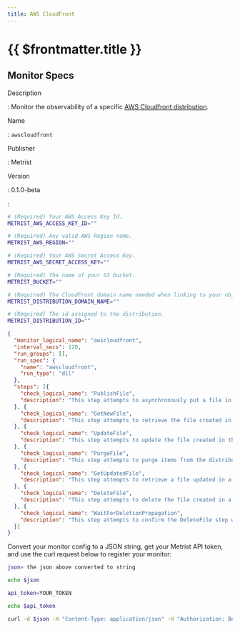 ```yaml
---
title: AWS CloudFront
---
```


# {{ $frontmatter.title }}

## Monitor Specs

Description

: Monitor the observability of a specific [AWS Cloudfront distribution](https://aws.amazon.com/cloudfront/).

Name

: `awscloudfront`

Publisher

: Metrist

Version

: 0.1.0-beta

: &nbsp;


<!--@include: /parts/_1.md-->


<!--@include: /parts/_2.md-->


<!--@include: /parts/_3.md-->


```sh
# (Required) Your AWS Access Key Id.
METRIST_AWS_ACCESS_KEY_ID=""

# (Required) Any valid AWS Region name.
METRIST_AWS_REGION=""

# (Required) Your AWS Secret Access Key.
METRIST_AWS_SECRET_ACCESS_KEY=""

# (Required) The name of your S3 bucket.
METRIST_BUCKET=""

# (Required) The CloudFront domain name needed when linking to your objects.
METRIST_DISTRIBUTION_DOMAIN_NAME=""

# (Required) The id assigned to the distribution.
METRIST_DISTRIBUTION_ID=""
```

<!--@include: /parts/tips_env-vars.md -->


<!--@include: /parts/_4.md-->


```json
{
  "monitor_logical_name": "awscloudfront",
  "interval_secs": 120,
  "run_groups": [],
  "run_spec": {
    "name": "awscloudfront",
    "run_type": "dll"
  },
  "steps": [{
    "check_logical_name": "PublishFile",
    "description": "This step attempts to asynchronously put a file in an S3 bucket."
  }, {
    "check_logical_name": "GetNewFile",
    "description": "This step attempts to retrieve the file created in the previous step."
  }, {
    "check_logical_name": "UpdateFile",
    "description": "This step attempts to update the file created in the previous step."
  }, {
    "check_logical_name": "PurgeFile",
    "description": "This step attempts to purge items from the distribution."
  }, {
    "check_logical_name": "GetUpdatedFile",
    "description": "This step attempts to retrieve a file updated in a previous step."
  }, {
    "check_logical_name": "DeleteFile",
    "description": "This step attempts to delete the file created in a previous step."
  }, {
    "check_logical_name": "WaitForDeletionPropagation",
    "description": "This step attempts to confirm the DeleteFile step was successful."
  }]
}
```




Convert your monitor config to a JSON string, get your Metrist API token, and use the curl request below to register your monitor:

```sh
json= the json above converted to string

echo $json

api_token=YOUR_TOKEN

echo $api_token

curl -d $json -H "Content-Type: application/json" -H "Authorization: Bearer $api_token" 'https://app.metrist.io/api/v0/monitor-config'

```

<!--@include: /parts/tips_api.md-->


<!--@include: /parts/_5.md-->


<!--@include: /parts/result.md-->